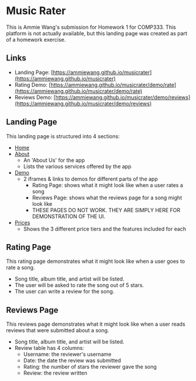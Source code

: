 # Music Rater

This is Ammie Wang's submission for Homework 1 for COMP333. This platform is not actually available,
but this landing page was created as part of a homework exercise.

## Links
- Landing Page: [https://ammiewang.github.io/musicrater](https://ammiewang.github.io/musicrater)
- Rating Demo: [https://ammiewang.github.io/musicrater/demo/rate](https://ammiewang.github.io/musicrater/demo/rate)
- Reviews Demo: [https://ammiewang.github.io/musicrater/demo/reviews](https://ammiewang.github.io/musicrater/demo/reviews)

## Landing Page
This landing page is structured into 4 sections:
- [Home](https://ammiewang.github.io/musicrater/#home)
- [About](https://ammiewang.github.io/musicrater/#about)
  - An 'About Us' for the app
  - Lists the various services offered by the app
- [Demo](https://ammiewang.github.io/musicrater/#demo)
  - 2 iframes & links to demos for different parts of the app
    - Rating Page: shows what it might look like when a user rates a song
    - Reviews Page: shows what the reviews page for a song might look like
    - THESE PAGES DO NOT WORK. THEY ARE SIMPLY HERE FOR DEMONSTRATION OF THE UI.
- [Prices]((https://ammiewang.github.io/musicrater/#prices))
  - Shows the 3 different price tiers and the features included for each

## Rating Page
This rating page demonstrates what it might look like when a user goes to rate a song.
- Song title, album title, and artist will be listed.
- The user will be asked to rate the song out of 5 stars.
- The user can write a review for the song.

## Reviews Page
This reviews page demonstrates what it might look like when a user reads reviews that were submitted about a song.
- Song title, album title, and artist will be listed.
- Review table has 4 columns:
  - Username: the reviewer's username
  - Date: the date the review was submitted
  - Rating: the number of stars the reviewer gave the song
  - Review: the review written

